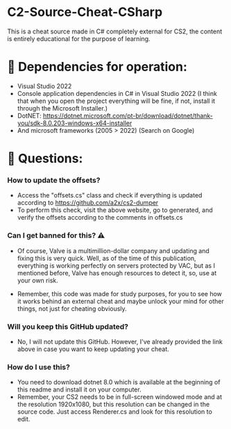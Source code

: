 #  C2-Source-Cheat-CSharp
This is a cheat source made in C# completely external for CS2, the content is entirely educational for the purpose of learning.

# 🪬 Dependencies for operation:
- Visual Studio 2022
- Console application dependencies in C# in Visual Studio 2022 (I think that when you open the project everything will be fine, if not, install it through the Microsoft Installer.)
- DotNET: https://dotnet.microsoft.com/pt-br/download/dotnet/thank-you/sdk-8.0.203-windows-x64-installer
- And microsoft frameworks (2005 > 2022) (Search on Google)

# 🧠 Questions:
### How to update the offsets?
- Access the "offsets.cs" class and check if everything is updated according to https://github.com/a2x/cs2-dumper
- To perform this check, visit the above website, go to generated, and verify the offsets according to the comments in offsets.cs

### Can I get banned for this? ⚠️
- Of course, Valve is a multimillion-dollar company and updating and fixing this is very quick. Well, as of the time of this publication, everything is working perfectly on servers protected by VAC, but as I mentioned before, Valve has enough resources to detect it, so, use at your own risk.

- Remember, this code was made for study purposes, for you to see how it works behind an external cheat and maybe unlock your mind for other things, not just for cheating obviously.

### Will you keep this GitHub updated?
- No, I will not update this GitHub. However, I've already provided the link above in case you want to keep updating your cheat.

### How do I use this?
- You need to download dotnet 8.0 which is available at the beginning of this readme and install it on your computer.
- Remember, your CS2 needs to be in full-screen windowed mode and at the resolution 1920x1080, but this resolution can be changed in the source code. Just access Renderer.cs and look for this resolution to edit.
